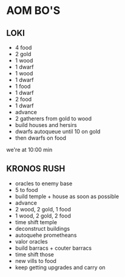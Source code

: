# AOM BO'S

## LOKI

- 4 food
- 2 gold
- 1 wood
- 1 dwarf
- 1 wood
- 1 dwarf
- 1 food
- 1 dwarf
- 2 food
- 1 dwarf
- advance
- 2 gatherers from gold to wood
- build houses and hersirs
- dwarfs autoqueue until 10 on gold
- then dwarfs on food    

we're at 10:00 min

## KRONOS RUSH

- oracles to enemy base
- 5 to food
- build temple + house as soon as possible
- advance
- 2 wood, 2 gold, 1 food
- 1 wood, 2 gold, 2 food
- time shift temple
- deconstruct buildings
- autoquehe prometheans
- valor oracles
- build barracs + couter barracs
- time shift those
- new vills to food
- keep getting upgrades and carry on